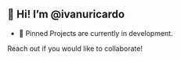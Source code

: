 ## 👋 Hi! I’m @ivanuricardo
- 💞️ Pinned Projects are currently in development.

Reach out if you would like to collaborate!

<!---
ivanuricardo/ivanuricardo is a ✨ special ✨ repository because its `README.md` (this file) appears on your GitHub profile.
You can click the Preview link to take a look at your changes.
--->
